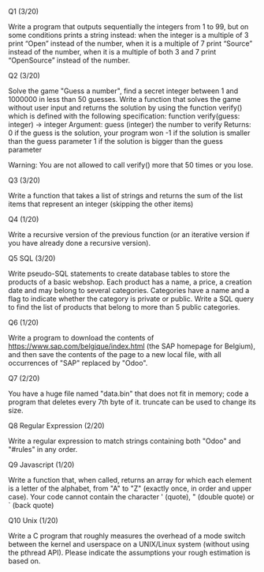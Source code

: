 

Q1 (3/20)

Write a program that outputs sequentially the integers from 1 to 99, but on some conditions prints a string instead:
when the integer is a multiple of 3 print “Open” instead of the number,
when it is a multiple of 7 print “Source” instead of the number,
when it is a multiple of both 3 and 7 print “OpenSource” instead of the number.

Q2 (3/20)

Solve the game "Guess a number", find a secret integer between 1 and 1000000
in less than 50 guesses. Write a function that solves the game without user input and returns the
solution by using the function verify() which is defined with the following
specification:
function verify(guess: integer) -> integer
Argument:
     guess (integer) the number to verify
Returns:
     0 if the guess is the solution, your program won
     -1 if the solution is smaller than the guess parameter
     1  if the solution is bigger than the guess parameter

Warning: You are not allowed to call verify() more that 50 times or you lose.


Q3 (3/20)

Write a function that takes a list of strings and returns the sum of the list items that represent an integer (skipping the other items)

Q4 (1/20)

Write a recursive version of the previous function (or an iterative version if you have already done a recursive version).

Q5 SQL (3/20)

Write pseudo-SQL statements to create database tables to store the products of a basic webshop. Each product has a name, a price, a creation date and may belong to several categories. Categories have a name and a flag to indicate whether the category is private or public.
Write a SQL query to find the list of products that belong to more than 5 public categories.

Q6 (1/20)

Write a program to download the contents of https://www.sap.com/belgique/index.html (the SAP homepage for Belgium), and then save the contents of the page to a new local file, with all occurrences of "SAP" replaced by "Odoo".

Q7 (2/20)

You have a huge file named "data.bin" that does not fit in memory; code a program that deletes every 7th byte of it. truncate can be used to change its size.

Q8 Regular Expression (2/20)

Write a regular expression to match strings containing both "Odoo" and "#rules" in any order.

Q9 Javascript (1/20)

Write a function that, when called, returns an array for which each element is a letter of the alphabet, from "A" to "Z" (exactly once, in order and upper case). Your code cannot contain the character ' (quote), " (double quote) or ` (back quote)

Q10 Unix (1/20)

Write a C program that roughly measures the overhead of a mode switch between the kernel and userspace on a UNIX/Linux system (without using the pthread API). Please indicate the assumptions your rough estimation is based on.